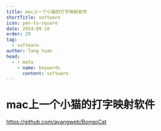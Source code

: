 ```yaml
---
title: mac上一个小猫的打字映射软件
shortTitle: software
icon: pen-to-square
date: 2024-09-10
order: 29
tag: 
  - software
auther: Tang Yuan
head:
  - - meta
    - name: keywords
      content: software
---
```


# mac上一个小猫的打字映射软件

https://github.com/ayangweb/BongoCat